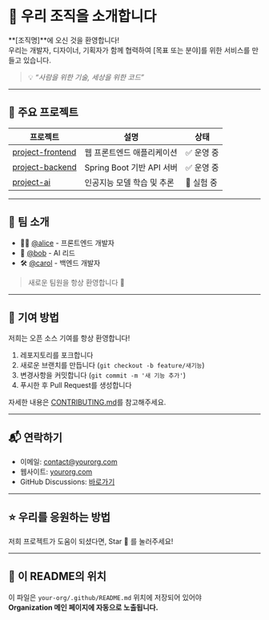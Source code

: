 
# 🏢 우리 조직을 소개합니다

**[조직명]**에 오신 것을 환영합니다!  
우리는 개발자, 디자이너, 기획자가 함께 협력하여 [목표 또는 분야]를 위한 서비스를 만들고 있습니다.

> 💡 _“사람을 위한 기술, 세상을 위한 코드”_

---

## 📌 주요 프로젝트

| 프로젝트 | 설명 | 상태 |
|----------|------|------|
| [project-frontend](https://github.com/your-org/project-frontend) | 웹 프론트엔드 애플리케이션 | ✅ 운영 중 |
| [project-backend](https://github.com/your-org/project-backend) | Spring Boot 기반 API 서버 | ✅ 운영 중 |
| [project-ai](https://github.com/your-org/project-ai) | 인공지능 모델 학습 및 추론 | 🔬 실험 중 |

---

## 👥 팀 소개

- 👨‍💻 [@alice](https://github.com/alice) - 프론트엔드 개발자
- 🧠 [@bob](https://github.com/bob) - AI 리드
- 🛠️ [@carol](https://github.com/carol) - 백엔드 개발자

> 새로운 팀원을 항상 환영합니다 🙌

---

## 🤝 기여 방법

저희는 오픈 소스 기여를 항상 환영합니다!

1. 레포지토리를 포크합니다
2. 새로운 브랜치를 만듭니다 (`git checkout -b feature/새기능`)
3. 변경사항을 커밋합니다 (`git commit -m '새 기능 추가'`)
4. 푸시한 후 Pull Request를 생성합니다

자세한 내용은 [CONTRIBUTING.md](https://github.com/your-org/.github/blob/main/CONTRIBUTING.md)를 참고해주세요.

---

## 📬 연락하기

- 이메일: contact@yourorg.com  
- 웹사이트: [yourorg.com](https://yourorg.com)  
- GitHub Discussions: [바로가기](https://github.com/orgs/your-org/discussions)

---

## ⭐️ 우리를 응원하는 방법

저희 프로젝트가 도움이 되셨다면, Star 🌟 를 눌러주세요!

---

## 📂 이 README의 위치

이 파일은 `your-org/.github/README.md` 위치에 저장되어 있어야  
**Organization 메인 페이지에 자동으로 노출됩니다.**


